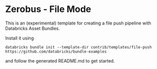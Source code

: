 # Zerobus - File Mode

This is an (experimental) template for creating a file push pipeline with Databricks Asset Bundles. 

Install it using
```
databricks bundle init --template-dir contrib/templates/file-push https://github.com/databricks/bundle-examples
```

and follow the generated README.md to get started.